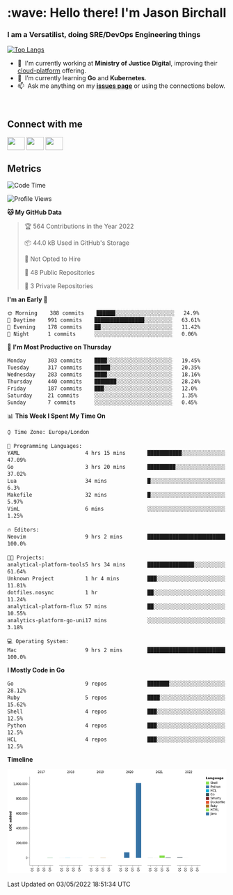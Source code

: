 <h1 align="left" id="jason-title">:wave: Hello there! I'm Jason Birchall</h1>
<h3 align="left">I am a Versatilist, doing SRE/DevOps Engineering things</h3>

[![Top Langs](https://github-readme-stats.vercel.app/api?username=jasonBirchall&show_icons=true&count_private=true&include_all_commits=true&theme=gruvbox)](https://github.com/anuraghazra/github-readme-stats)

- :office: &nbsp;I'm currently working at **Ministry of Justice Digital**, improving their [cloud-platform](https://github.com/ministryofjustice/cloud-platform) offering.
- :seedling: &nbsp;I’m currently learning **Go** and **Kubernetes**.
- :mailbox: &nbsp;Ask me anything on my **[issues page]** or using the connections below.


<br>

<h2>Connect with me</h2>
<p>
<a href="https://twitter.com/jsonBirchall" target="blank"><img align="center" src="https://cdn.jsdelivr.net/npm/simple-icons@3.0.1/icons/twitter.svg" alt="" height="30" width="40" /></a>
<a href="https://keybase.io/json0" target="blank"><img align="center" src="https://cdn.jsdelivr.net/npm/simple-icons@3.0.1/icons/keybase.svg" alt="" height="30" width="40" /></a>
<a href="https://www.reddit.com/user/kakorate" target="blank"><img align="center" src="https://cdn.jsdelivr.net/npm/simple-icons@3.0.1/icons/reddit.svg" alt="" height="30" width="40" /></a>
</p>

<h2>Metrics</h2>

<!--START_SECTION:waka-->
![Code Time](http://img.shields.io/badge/Code%20Time-498%20hrs%2047%20mins-blue)

![Profile Views](http://img.shields.io/badge/Profile%20Views-0-blue)

**🐱 My GitHub Data** 

> 🏆 564 Contributions in the Year 2022
 > 
> 📦 44.0 kB Used in GitHub's Storage 
 > 
> 🚫 Not Opted to Hire
 > 
> 📜 48 Public Repositories 
 > 
> 🔑 3 Private Repositories  
 > 
**I'm an Early 🐤** 

```text
🌞 Morning    388 commits    ██████░░░░░░░░░░░░░░░░░░░   24.9% 
🌆 Daytime    991 commits    ████████████████░░░░░░░░░   63.61% 
🌃 Evening    178 commits    ██░░░░░░░░░░░░░░░░░░░░░░░   11.42% 
🌙 Night      1 commits      ░░░░░░░░░░░░░░░░░░░░░░░░░   0.06%

```
📅 **I'm Most Productive on Thursday** 

```text
Monday       303 commits    ████░░░░░░░░░░░░░░░░░░░░░   19.45% 
Tuesday      317 commits    █████░░░░░░░░░░░░░░░░░░░░   20.35% 
Wednesday    283 commits    ████░░░░░░░░░░░░░░░░░░░░░   18.16% 
Thursday     440 commits    ███████░░░░░░░░░░░░░░░░░░   28.24% 
Friday       187 commits    ███░░░░░░░░░░░░░░░░░░░░░░   12.0% 
Saturday     21 commits     ░░░░░░░░░░░░░░░░░░░░░░░░░   1.35% 
Sunday       7 commits      ░░░░░░░░░░░░░░░░░░░░░░░░░   0.45%

```


📊 **This Week I Spent My Time On** 

```text
⌚︎ Time Zone: Europe/London

💬 Programming Languages: 
YAML                     4 hrs 15 mins       ███████████░░░░░░░░░░░░░░   47.09% 
Go                       3 hrs 20 mins       █████████░░░░░░░░░░░░░░░░   37.02% 
Lua                      34 mins             █░░░░░░░░░░░░░░░░░░░░░░░░   6.3% 
Makefile                 32 mins             █░░░░░░░░░░░░░░░░░░░░░░░░   5.97% 
VimL                     6 mins              ░░░░░░░░░░░░░░░░░░░░░░░░░   1.25%

🔥 Editors: 
Neovim                   9 hrs 2 mins        █████████████████████████   100.0%

🐱‍💻 Projects: 
analytical-platform-tools5 hrs 34 mins       ███████████████░░░░░░░░░░   61.64% 
Unknown Project          1 hr 4 mins         ███░░░░░░░░░░░░░░░░░░░░░░   11.81% 
dotfiles.nosync          1 hr                ██░░░░░░░░░░░░░░░░░░░░░░░   11.24% 
analytical-platform-flux 57 mins             ██░░░░░░░░░░░░░░░░░░░░░░░   10.55% 
analytics-platform-go-uni17 mins             ░░░░░░░░░░░░░░░░░░░░░░░░░   3.18%

💻 Operating System: 
Mac                      9 hrs 2 mins        █████████████████████████   100.0%

```

**I Mostly Code in Go** 

```text
Go                       9 repos             ███████░░░░░░░░░░░░░░░░░░   28.12% 
Ruby                     5 repos             ████░░░░░░░░░░░░░░░░░░░░░   15.62% 
Shell                    4 repos             ███░░░░░░░░░░░░░░░░░░░░░░   12.5% 
Python                   4 repos             ███░░░░░░░░░░░░░░░░░░░░░░   12.5% 
HCL                      4 repos             ███░░░░░░░░░░░░░░░░░░░░░░   12.5%

```


**Timeline**

![Chart not found](https://raw.githubusercontent.com/jasonBirchall/jasonBirchall/main/charts/bar_graph.png) 


 Last Updated on 03/05/2022 18:51:34 UTC
<!--END_SECTION:waka-->

<!-- links -->

[issues page]: https://github.com/jasonBirchall/jasonBirchall/issues "jasonBirchall/issues"

